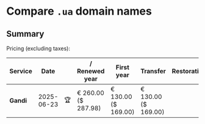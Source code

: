 # Compare `.ua` domain names

## Summary

Pricing (excluding taxes):

| Service | Date |  | / Renewed year | First year | Transfer | Restoration |
|--|--|--|--|--|--|--|
| **Gandi** | 2025-06-23 | 🏆 | € 260.00<br>($ 287.98) | € 130.00<br>($ 169.00) | € 130.00<br>($ 169.00) |  |
